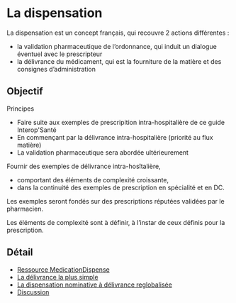# La dispensation

La dispensation est un concept français, qui recouvre 2 actions différentes :

- la validation pharmaceutique de l’ordonnance, qui induit un dialogue éventuel avec le prescripteur
- la délivrance du médicament, qui est la fourniture de la matière et des consignes d’administration

## Objectif

Principes

- Faire suite aux exemples de prescripition intra-hospitalière de ce guide Interop'Santé
- En commençant par la délivrance intra-hospitalière (priorité au flux matière)
- La validation pharmaceutique sera abordée ultérieurement

Fournir des exemples de délivrance intra-hosîtalière,

- comportant des éléments de complexité croissante,
- dans la continuité des exemples de prescription en spécialité et en DC.

Les exemples seront fondés sur des prescriptions réputées validées par le pharmacien.

Les éléments de complexité sont à définir, à l’instar de ceux définis pour la prescription.

## Détail

- [Ressource MedicationDispense](dispensation-RessourceMedicationDispense.html)
- [La délivrance la plus simple](dispensation-DelivrancePlusSimple.html)
- [La dispensation nominative à délivrance reglobalisée](dispensation-DispensationNominativeDelivranceReglobalisee.html)
- [Discussion](dispensation-Discussion.html)

